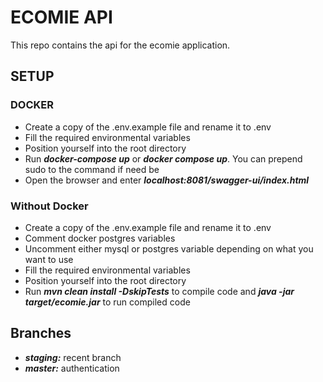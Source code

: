 # ECOMIE API 

This repo contains the api for the ecomie application.

## SETUP

### DOCKER
- Create a copy of the .env.example file and rename it to .env
- Fill the required environmental variables
- Position yourself into the root directory
- Run ___docker-compose up___ or ___docker compose up___. You can prepend sudo to the command if need be
- Open the browser and enter ___localhost:8081/swagger-ui/index.html___

### Without Docker
- Create a copy of the .env.example file and rename it to .env
- Comment docker postgres variables
- Uncomment either mysql or postgres variable depending on what you want to use
- Fill the required environmental variables
- Position yourself into the root directory
- Run ___mvn clean install -DskipTests___ to compile code and ___java -jar target/ecomie.jar___ to run compiled code


## Branches
- ___staging:___ recent branch
- ___master:___ authentication